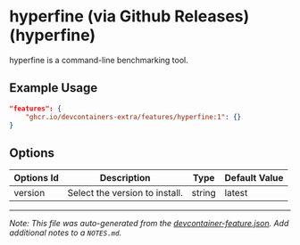 
# hyperfine (via Github Releases) (hyperfine)

hyperfine is a command-line benchmarking tool.

## Example Usage

```json
"features": {
    "ghcr.io/devcontainers-extra/features/hyperfine:1": {}
}
```

## Options

| Options Id | Description | Type | Default Value |
|-----|-----|-----|-----|
| version | Select the version to install. | string | latest |



---

_Note: This file was auto-generated from the [devcontainer-feature.json](devcontainer-feature.json).  Add additional notes to a `NOTES.md`._
